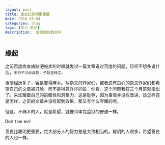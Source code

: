 ```yaml
---
layout: post
title: 善良比聪明更重要
date: 2016-05-04
categories: blog
tags: [学习 笔记]
description:  百度魏则西事件
---
```


## 缘起

之前百度血友病贴吧被卖的时候就发过一篇文章说过百度的问题，已经不想多说什么，`多行不义必自毙，子姑且待之。`

事情经历多了，容易变得麻木。写杂文的作家们，或者说有良心的杂文作家们都希望自己的文章被打脸，而不是得意洋洋的说：你看，这个问题我在三个月前就指出了。来炫耀着自己的前瞻性和洞察力，这是耻辱，因为事情并没有改进，该怎样还是怎样，之前的文章并没有起到效果，那又有什么夸耀的呢。

但是，不麻木的人，就是希望，就像肖申克监狱的安迪一样。

Don't be evil

善良比聪明更重要，绝大部分人的智力总是大致相当的。聪明的人很多，希望善良的人也一样。
